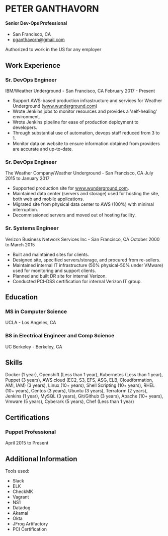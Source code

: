 # PETER GANTHAVORN

#### Senior Dev-Ops Professional

- San Francisco, CA
- pganthavorn@gmail.com

Authorized to work in the US for any employer

## Work Experience
### Sr. DevOps Engineer
IBM/Weather Underground - San Francisco, CA
February 2017 - Present

- Support AWS-based production infrastructure and services for Weather Underground (www.wunderground.com) 
- Wrote Jenkins jobs to monitor resources and provides a 'self-healing' environment.
- Wrote Jenkins pipeline for ease of production deployment to developers.
- Through substantial use of automation, devops staff reduced from 3 to 1.
- Monitor data on website to ensure information obtained from providers are accurate and up-to-date.

### Sr. DevOps Engineer
The Weather Company/Weather Underground - San Francisco, CA
July 2015 to January 2017

- Supported production site for www.wunderground.com.
- Maintained data center (servers and storage) used for hosting the site, both web and mobile applications. 
- Migrated site from physical data center to AWS (100%) with minimal interruption.
- Decommissioned servers and moved out of hosting facility.

### Sr. Systems Engineer
Verizon Business Network Services Inc - San Francisco, CA
October 2000 to March 2015

- Built and maintained sites for clients.
- Designed site, specified servers/storage, and procured from re-sellers.
- Maintained internal IT infrastructure (50% physical-50% under VMware) used for monitoring and support clients.
- Planned and built DR site for internal Verizon.
- Conducted PCI-DSS certification for internal Verizon IT group.


## Education
### MS in Computer Science
UCLA - Los Angeles, CA

### BS in Electrical Engineer and Comp Science
UC Berkeley - Berkeley, CA

## Skills
Docker (1 year), Openshift (Less than 1 year), Kubernetes (Less than 1 year), Puppet (3 years), AWS cloud (EC2, S3, EFS, ASG, ELB, Cloudformation, AMI, IAM) (3 years), Linux (10+ years), Shell Scripting (10+ years), RHEL (10+ years), Centos (3 years), Ubuntu (3 years), Terraform (2 years), Jenkins (1 year), MySQL (3 years), Git/Github (3 years), Apache (10+ years), Vmware (5 years), Cyberark (5 years), Chef (Less than 1 year)


## Certifications
### Puppet Professional
April 2015 to Present

## Additional Information

Tools used:
 - Slack
 - ELK
 - CheckMK
 - Vagrant
 - NS1
 - Datadog
 - Akamai
 - Okta
 - JFrog Artifactory
 - PCI Certification
